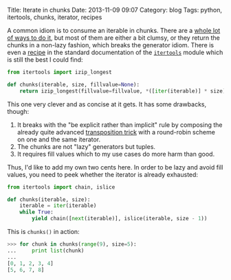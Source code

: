 Title: Iterate in chunks
Date: 2013-11-09 09:07
Category: blog
Tags: python, itertools, chunks, iterator, recipes

A common idiom is to consume an iterable in chunks. There are a [whole lot of ways to do it](http://stackoverflow.com/questions/434287/what-is-the-most-pythonic-way-to-iterate-over-a-list-in-chunks), but most of them are either a bit clumsy, or they return the chunks in a non-lazy fashion, which breaks the generator idiom. There is even a [recipe](http://docs.python.org/library/itertools.html#recipes) in the standard documentation of the [`itertools`](http://docs.python.org/library/itertools.html) module which is still the best I could find:

``` python
from itertools import izip_longest

def chunks(iterable, size, fillvalue=None):
    return izip_longest(fillvalue=fillvalue, *([iter(iterable)] * size))
```

This one very clever and as concise at it gets. It has some drawbacks, though:

1. It breaks with the "be explicit rather than implicit" rule by composing the already quite advanced [transposition trick](blog/2013/10/09/how-to-transpose-a-matrix/) with a round-robin scheme on one and the same iterator.
2. The chunks are not "lazy" generators but tuples.
2. It requires fill values which to my use cases do more harm than good.

Thus, I'd like to add my own two cents here. In order to be lazy and avoid fill values, you need to peek whether the iterator is already exhausted:

``` python
from itertools import chain, islice

def chunks(iterable, size):
    iterable = iter(iterable)
    while True:
        yield chain([next(iterable)], islice(iterable, size - 1))
```

This is `chunks()` in action:

``` python
>>> for chunk in chunks(range(9), size=5):
...     print list(chunk)
...
[0, 1, 2, 3, 4]
[5, 6, 7, 8]
```